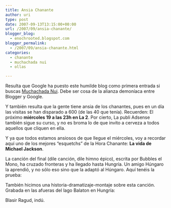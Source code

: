 ```yaml
---
title: Ansia Chanante
author: uri
type: post
date: 2007-09-13T13:15:00+00:00
url: /2007/09/ansia-chanante/
blogger_blog:
  - enochrooted.blogspot.com
blogger_permalink:
  - /2007/09/ansia-chanante.html
categories:
  - chanante
  - muchachada nui
  - ollas

---
```

Resulta que Google ha puesto este humilde blog como primera entrada si buscas [Muchachada Nui][1]. Debe ser cosa de la alianza demoníaca entre Blogger y Google.

Y también resulta que la gente tiene ansia de los chanantes, pues en un día las visitas se han disparado a 600 (de las 40 que tenía). Recuerden: El próximo <span style="font-weight:bold;">miércoles 19 a las 23h en La 2</span>. Por cierto, La publi Adsense también sigue su curso, y no es broma lo de que invito a cerveza a todos aquellos que cliquen en ella.

Y ya que todos estamos ansiosos de que llegue el miércoles, voy a recordar aquí uno de los mejores &#8220;esquetchs&#8221; de la Hora Chanante: <span style="font-weight:bold;">La vida de Michael Jackson</span>.

La canción del final (dile canción, dile himno épico), escrita por Bubbles el Mono, ha cruzado fronteras y ha llegado hasta Hungría. Un amigo Húngaro la aprendió, y no sólo eso sino que la adaptó al Húngaro. Aquí tenéis la prueba:

También hicimos una historia-dramatizaje-montaje sobre esta canción. Grabada en las afueras del lago Balaton en Hungría:

Blasir Ragud, indú.

 [1]: http://www.google.es/search?hl=es&rls=org.mozilla%3Aca%3Aofficial&hs=sRo&q=Muchachada+Nui&btnG=Buscar&meta=